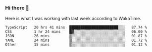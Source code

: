 ### Hi there 👋

Here is what I was working with last week according to WakaTime. 
<!--START_SECTION:waka-->
```text
TypeScript   20 hrs 41 mins  ██████████████████████░░░   87.74 % 
CSS          1 hr 24 mins    █▓░░░░░░░░░░░░░░░░░░░░░░░   06.00 % 
JSON         26 mins         ▒░░░░░░░░░░░░░░░░░░░░░░░░   01.87 % 
YAML         24 mins         ▒░░░░░░░░░░░░░░░░░░░░░░░░   01.72 % 
Other        15 mins         ▒░░░░░░░░░░░░░░░░░░░░░░░░   01.12 % 
```
<!--END_SECTION:waka-->

<!--
**keithort/keithort** is a ✨ _special_ ✨ repository because its `README.md` (this file) appears on your GitHub profile.

Here are some ideas to get you started:

- 🔭 I’m currently working on ...
- 🌱 I’m currently learning ...
- 👯 I’m looking to collaborate on ...
- 🤔 I’m looking for help with ...
- 💬 Ask me about ...
- 📫 How to reach me: ...
- 😄 Pronouns: ...
- ⚡ Fun fact: ...
-->
